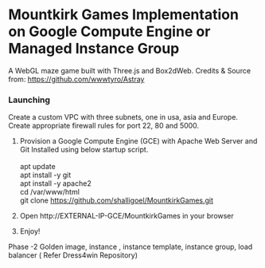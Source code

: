 # Mountkirk Games Implementation on Google Compute Engine or Managed Instance Group

A WebGL maze game built with Three.js and Box2dWeb. 
Credits & Source from: https://github.com/wwwtyro/Astray

### Launching
Create a custom VPC with three subnets, one in usa, asia and Europe. Create appropriate firewall rules for port 22, 80 and 5000.

1. Provision a Google Compute Engine (GCE) with Apache Web Server and Git Installed using below startup script. <br/><br/>
apt update <br/>
apt install -y git <br/>
apt install -y apache2 <br/>
cd /var/www/html <br/>
git clone https://github.com/shalligoel/MountkirkGames.git <br/>

2. Open http://EXTERNAL-IP-GCE/MountkirkGames in your browser
3. Enjoy!


Phase -2
   Golden image, instance , instance template, instance group, load balancer ( Refer Dress4win Repository)
